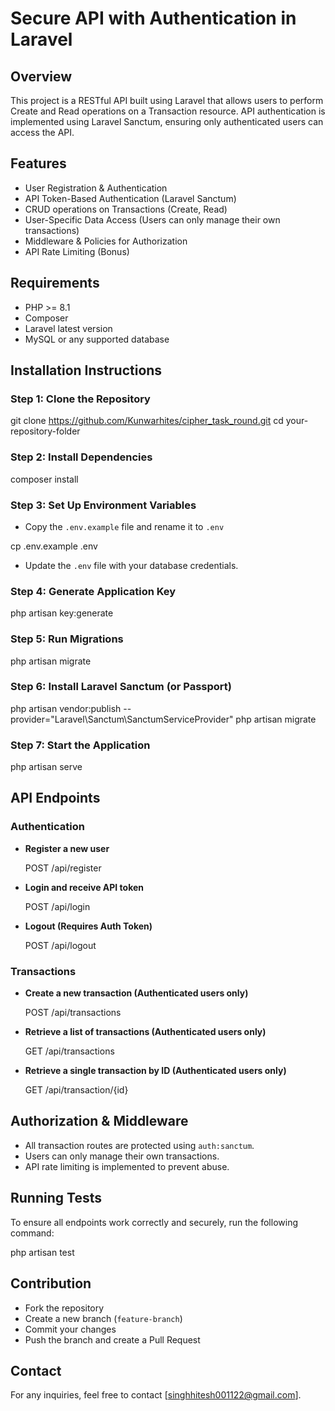 # Secure API with Authentication in Laravel

## Overview
This project is a RESTful API built using Laravel that allows users to perform Create and Read operations on a Transaction resource. API authentication is implemented using Laravel Sanctum, ensuring only authenticated users can access the API.

## Features
- User Registration & Authentication
- API Token-Based Authentication (Laravel Sanctum)
- CRUD operations on Transactions (Create, Read)
- User-Specific Data Access (Users can only manage their own transactions)
- Middleware & Policies for Authorization
- API Rate Limiting (Bonus)

## Requirements
- PHP >= 8.1
- Composer
- Laravel latest version
- MySQL or any supported database

## Installation Instructions
### Step 1: Clone the Repository

 git clone https://github.com/Kunwarhites/cipher_task_round.git
 cd your-repository-folder


### Step 2: Install Dependencies

 composer install


### Step 3: Set Up Environment Variables
- Copy the `.env.example` file and rename it to `.env`

 cp .env.example .env

- Update the `.env` file with your database credentials.

### Step 4: Generate Application Key

 php artisan key:generate


### Step 5: Run Migrations

 php artisan migrate


### Step 6: Install Laravel Sanctum (or Passport)

 php artisan vendor:publish --provider="Laravel\Sanctum\SanctumServiceProvider"
 php artisan migrate


### Step 7: Start the Application

 php artisan serve


## API Endpoints

### Authentication
- **Register a new user**
  
  POST /api/register
  
- **Login and receive API token**
  
  POST /api/login
  
- **Logout (Requires Auth Token)**
  
  POST /api/logout
  

### Transactions
- **Create a new transaction (Authenticated users only)**
  
  POST /api/transactions
  
- **Retrieve a list of transactions (Authenticated users only)**
  
  GET /api/transactions
  
- **Retrieve a single transaction by ID (Authenticated users only)**
  
  GET /api/transaction/{id}
  

## Authorization & Middleware
- All transaction routes are protected using `auth:sanctum`.
- Users can only manage their own transactions.
- API rate limiting is implemented to prevent abuse.

## Running Tests
To ensure all endpoints work correctly and securely, run the following command:

 php artisan test


## Contribution
- Fork the repository
- Create a new branch (`feature-branch`)
- Commit your changes
- Push the branch and create a Pull Request


## Contact
For any inquiries, feel free to contact [singhhitesh001122@gmail.com].

